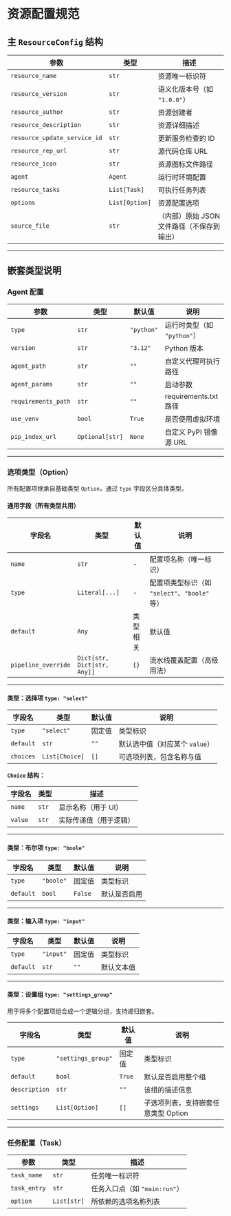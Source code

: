
# 资源配置规范

## 主 `ResourceConfig` 结构

| 参数                           | 类型             | 描述                       |
| ---------------------------- | -------------- | ------------------------ |
| `resource_name`              | `str`          | 资源唯一标识符                  |
| `resource_version`           | `str`          | 语义化版本号（如 `"1.0.0"`）      |
| `resource_author`            | `str`          | 资源创建者                    |
| `resource_description`       | `str`          | 资源详细描述                   |
| `resource_update_service_id` | `str`          | 更新服务检查的 ID               |
| `resource_rep_url`           | `str`          | 源代码仓库 URL                |
| `resource_icon`              | `str`          | 资源图标文件路径                 |
| `agent`                      | `Agent`        | 运行时环境配置                  |
| `resource_tasks`             | `List[Task]`   | 可执行任务列表                  |
| `options`                    | `List[Option]` | 资源配置选项                   |
| `source_file`                | `str`          | （内部）原始 JSON 文件路径（不保存到输出） |

---

## 嵌套类型说明

###  Agent 配置

| 参数                  | 类型              | 默认值        | 说明                  |
| ------------------- | --------------- | ---------- | ------------------- |
| `type`              | `str`           | `"python"` | 运行时类型（如 `"python"`） |
| `version`           | `str`           | `"3.12"`   | Python 版本           |
| `agent_path`        | `str`           | `""`       | 自定义代理可执行路径          |
| `agent_params`      | `str`           | `""`       | 启动参数                |
| `requirements_path` | `str`           | `""`       | requirements.txt 路径 |
| `use_venv`          | `bool`          | `True`     | 是否使用虚拟环境            |
| `pip_index_url`     | `Optional[str]` | `None`     | 自定义 PyPI 镜像源 URL    |

---

### 选项类型（Option）

所有配置项继承自基础类型 `Option`，通过 `type` 字段区分具体类型。

#### 通用字段（所有类型共用）

| 字段名                 | 类型                          | 默认值  | 说明                                |
| ------------------- | --------------------------- | ---- | --------------------------------- |
| `name`              | `str`                       | -    | 配置项名称（唯一标识）                       |
| `type`              | `Literal[...]`              | -    | 配置项类型标识（如 `"select"`、`"boole"` 等） |
| `default`           | `Any`                       | 类型相关 | 默认值                               |
| `pipeline_override` | `Dict[str, Dict[str, Any]]` | `{}` | 流水线覆盖配置（高级用法）                     |

---

#### 类型：选择项 `type: "select"`

| 字段名       | 类型             | 默认值  | 说明                  |
| --------- | -------------- | ---- | ------------------- |
| `type`    | `"select"`     | 固定值  | 类型标识                |
| `default` | `str`          | `""` | 默认选中值（对应某个 `value`） |
| `choices` | `List[Choice]` | `[]` | 可选项列表，包含名称与值        |

**`Choice` 结构：**

| 字段名     | 类型    | 描述          |
| ------- | ----- | ----------- |
| `name`  | `str` | 显示名称（用于 UI） |
| `value` | `str` | 实际传递值（用于逻辑） |

---

#### 类型：布尔项 `type: "boole"`

| 字段名       | 类型        | 默认值     | 说明     |
| --------- | --------- | ------- | ------ |
| `type`    | `"boole"` | 固定值     | 类型标识   |
| `default` | `bool`    | `False` | 默认是否启用 |

---

#### 类型：输入项 `type: "input"`

| 字段名       | 类型        | 默认值  | 说明    |
| --------- | --------- | ---- | ----- |
| `type`    | `"input"` | 固定值  | 类型标识  |
| `default` | `str`     | `""` | 默认文本值 |

---

#### 类型：设置组 `type: "settings_group"`

用于将多个配置项组合成一个逻辑分组，支持递归嵌套。

| 字段名           | 类型                 | 默认值    | 说明                    |
| ------------- | ------------------ | ------ | --------------------- |
| `type`        | `"settings_group"` | 固定值    | 类型标识                  |
| `default`     | `bool`             | `True` | 默认是否启用整个组             |
| `description` | `str`              | `""`   | 该组的描述信息               |
| `settings`    | `List[Option]`     | `[]`   | 子选项列表，支持嵌套任意类型 Option |

---

###  任务配置（Task）

| 参数           | 类型          | 描述                    |
| ------------ | ----------- | --------------------- |
| `task_name`  | `str`       | 任务唯一标识符               |
| `task_entry` | `str`       | 任务入口点（如 `"main:run"`） |
| `option`     | `List[str]` | 所依赖的选项名称列表            |

